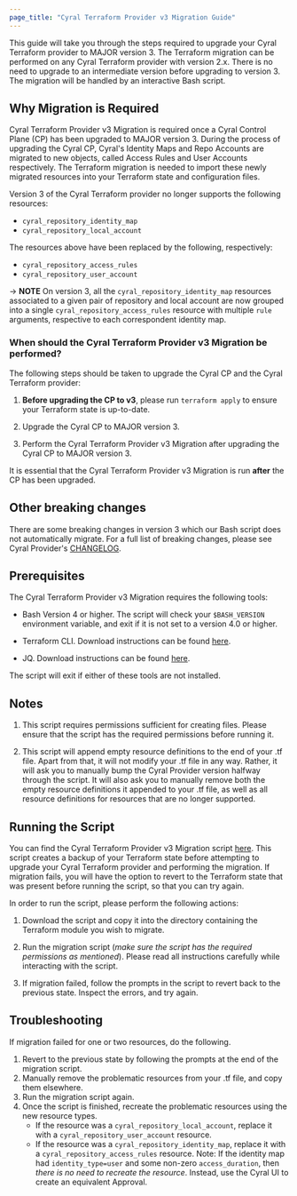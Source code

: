 ```yaml
---
page_title: "Cyral Terraform Provider v3 Migration Guide"
---
```


This guide will take you through the steps required to upgrade your Cyral Terraform provider
to MAJOR version 3. The Terraform migration can be performed on any Cyral Terraform provider with
version 2.x. There is no need to upgrade to an intermediate version before upgrading to version 3.
The migration will be handled by an interactive Bash script.

## Why Migration is Required

Cyral Terraform Provider v3 Migration is required once a Cyral Control Plane (CP) has been upgraded to MAJOR version 3. During the process of upgrading the Cyral CP, Cyral's Identity Maps and Repo Accounts
are migrated to new objects, called Access Rules and User Accounts respectively. The Terraform migration is
needed to import these newly migrated resources into your Terraform state and configuration files.

Version 3 of the Cyral Terraform provider no longer supports the following resources:

- `cyral_repository_identity_map`
- `cyral_repository_local_account`

The resources above have been replaced by the following, respectively:

- `cyral_repository_access_rules`
- `cyral_repository_user_account`

-> **NOTE** On version 3, all the `cyral_repository_identity_map` resources associated to a given pair of repository and local account are now grouped into a single `cyral_repository_access_rules` resource with multiple `rule` arguments, respective to each correspondent identity map.

### When should the Cyral Terraform Provider v3 Migration be performed?

The following steps should be taken to upgrade the Cyral CP and the Cyral Terraform provider:

1. **Before upgrading the CP to v3**, please run `terraform apply` to ensure your Terraform state is up-to-date.

2. Upgrade the Cyral CP to MAJOR version 3.

3. Perform the Cyral Terraform Provider v3 Migration after upgrading the Cyral CP to MAJOR version 3.

It is essential that the Cyral Terraform Provider v3 Migration is run **after** the CP has been upgraded.

## Other breaking changes

There are some breaking changes in version 3 which our Bash script does not
automatically migrate. For a full list of breaking changes, please see Cyral
Provider's
[CHANGELOG](https://github.com/cyralinc/terraform-provider-cyral/blob/main/CHANGELOG.md).

## Prerequisites

The Cyral Terraform Provider v3 Migration requires the following tools:

- Bash Version 4 or higher. The script will check your `$BASH_VERSION` environment variable, and exit if it is not set to a version 4.0 or higher.

- Terraform CLI. Download instructions can be found [here](https://learn.hashicorp.com/tutorials/terraform/install-cli).

- JQ. Download instructions can be found [here](https://stedolan.github.io/jq/download/).

The script will exit if either of these tools are not installed.

## Notes

1. This script requires permissions sufficient for creating files. Please ensure that the script has the required permissions before running it.

2. This script will append empty resource definitions to the end of your .tf file. Apart from that, it will not modify your .tf file in any way.
   Rather, it will ask you to manually bump the Cyral Provider version halfway through the script. It will also ask you to manually remove both
   the empty resource definitions it appended to your .tf file, as well as all resource definitions for resources that are no longer supported.

## Running the Script

You can find the Cyral Terraform Provider v3 Migration script [here](https://github.com/cyralinc/terraform-provider-cyral/tree/main/scripts/3.0-migration.sh). This script creates a backup of your Terraform state before attempting to upgrade your Cyral Terraform provider and performing the migration. If migration fails, you will have the option to revert to the Terraform state that was present before running the script, so that you can try again.

In order to run the script, please perform the following actions:

1.  Download the script and copy it into the directory containing the Terraform module you wish to migrate.

2.  Run the migration script (_make sure the script has the required permissions as mentioned_). Please read all instructions carefully while interacting with the script.

3.  If migration failed, follow the prompts in the script to revert back to the previous state. Inspect the errors, and try again.

## Troubleshooting

If migration failed for one or two resources, do the following.

1.  Revert to the previous state by following the prompts at the end of the migration script.
2.  Manually remove the problematic resources from your .tf file, and copy them elsewhere.
3.  Run the migration script again.
4.  Once the script is finished, recreate the problematic resources using the new resource types.
    - If the resource was a `cyral_repository_local_account`, replace it with a `cyral_repository_user_account` resource.
    - If the resource was a `cyral_repository_identity_map`, replace it with a `cyral_repository_access_rules` resource.
      Note: If the identity map had `identity_type=user` and some non-zero `access_duration`, then
      _there is no need to recreate the resource_. Instead, use the Cyral UI to create an equivalent Approval.
